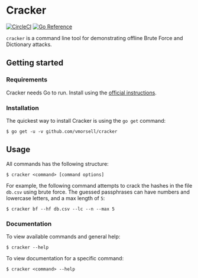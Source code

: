 # Cracker

[![CircleCI](https://circleci.com/gh/vmorsell/cracker.svg?style=shield)](https://circleci.com/gh/vmorsell/cracker)
[![Go Reference](https://pkg.go.dev/badge/github.com/vmorsell/cracker.svg)](https://pkg.go.dev/github.com/vmorsell/cracker)

`cracker` is a command line tool for demonstrating offline Brute Force and Dictionary attacks.

## Getting started

### Requirements

Cracker needs Go to run. Install using the [official instructions](https://golang.org/doc/install).

### Installation

The quickest way to install Cracker is using the `go get` command:

```
$ go get -u -v github.com/vmorsell/cracker
```

## Usage

All commands has the following structure:

```
$ cracker <command> [command options]
```

For example, the following command attempts to crack the hashes in the file `db.csv` using brute force. The guessed passphrases can have numbers and lowercase letters, and a max length of `5`:

```
$ cracker bf --hf db.csv --lc --n --max 5
```

### Documentation

To view available commands and general help:

```
$ cracker --help
```

To view documentation for a specific command:

```
$ cracker <command> --help
```
